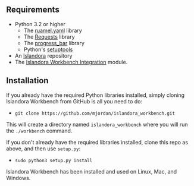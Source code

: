 ## Requirements

* Python 3.2 or higher
    * The [ruamel.yaml](https://yaml.readthedocs.io/en/latest/index.html) library
    * The [Requests](https://2.python-requests.org/en/master/) library
    * The [progress_bar](https://pypi.org/project/progress_bar/) library
    * Python's [setuptools](https://pypi.org/project/setuptools/)
* An [Islandora](https://islandora.ca/) repository
* The [Islandora Workbench Integration](https://github.com/mjordan/islandora_workbench_integration) module.

## Installation

If you already have the required Python libraries installed, simply cloning Islandora Workbench from GitHub is all you need to do:

* `git clone https://github.com/mjordan/islandora_workbench.git`

This will create a directory named `islandora_workbench` where you will run the `./workbench` command.

If you don't already have the required libraries installed, clone this repo as above, and then use `setup.py`:

* `sudo python3 setup.py install`

Islandora Workbench has been installed and used on Linux, Mac, and Windows.

